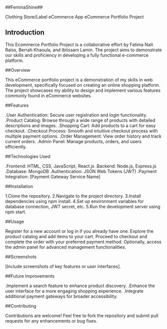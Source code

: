 ##FeminaShine##

Clothing Store/Label eCommerce App
eCommerce Portfolio Project

## Introduction
This Ecommerce Portfolio Project is a collaborative effort by Fatima Nait Raiss, Berrah Khaoula, and Ibtissam Lamin. The project aims to demonstrate our skills and proficiency in developing a fully functional e-commerce platform.


##Overview

This eCommerce portfolio project is a demonstration of my skills in web development, specifically focused on creating an online shopping platform. The project showcases my ability to design and implement various features commonly found in eCommerce websites.

##Features

.User Authentication: Secure user registration and login functionality.
.Product Catalog: Browse through a wide range of products with detailed descriptions and images.
.Shopping Cart: Add products to a cart for easy checkout.
.Checkout Process: Smooth and intuitive checkout process with multiple payment options.
.Order Management: View order history and track current orders.
.Admin Panel: Manage products, orders, and users efficiently.


##Technologies Used

.Frontend: HTML, CSS, JavaScript, React.js
.Backend: Node.js, Express.js
.Database: MongoDB
.Authentication: JSON Web Tokens (JWT)
.Payment Integration: [Payment Gateway Service Name]

##Installation

1.Clone the repository.
2.Navigate to the project directory.
3.Install dependencies using npm install.
4.Set up environment variables for database connection, JWT secret, etc.
5.Run the development server using npm start.


##Usage

Register for a new account or log in if you already have one.
Explore the product catalog and add items to your cart.
Proceed to checkout and complete the order with your preferred payment method.
Optionally, access the admin panel for advanced management functionalities.

##Screenshots

[Include screenshots of key features or user interfaces].


##Future Improvements

.Implement a search feature to enhance product discovery.
.Enhance the user interface for a more engaging shopping experience.
.Integrate additional payment gateways for broader accessibility.


##Contributing

Contributions are welcome! Feel free to fork the repository and submit pull requests for any enhancements or bug fixes.

